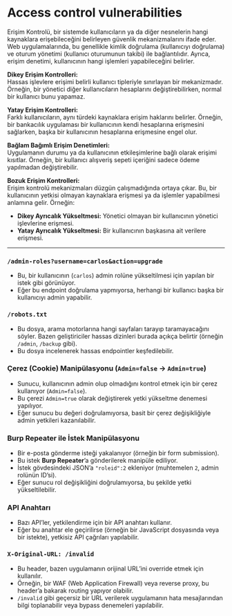 # Access control vulnerabilities
Erişim Kontrolü, bir sistemde kullanıcıların ya da diğer nesnelerin hangi kaynaklara erişebileceğini belirleyen güvenlik mekanizmalarını ifade eder. Web uygulamalarında, bu genellikle kimlik doğrulama (kullanıcıyı doğrulama) ve oturum yönetimi (kullanıcı oturumunun takibi) ile bağlantılıdır. Ayrıca, erişim denetimi, kullanıcının hangi işlemleri yapabileceğini belirler.

**Dikey Erişim Kontrolleri:**  
Hassas işlevlere erişimi belirli kullanıcı tipleriyle sınırlayan bir mekanizmadır. Örneğin, bir yönetici diğer kullanıcıların hesaplarını değiştirebilirken, normal bir kullanıcı bunu yapamaz.

**Yatay Erişim Kontrolleri:**  
Farklı kullanıcıların, aynı türdeki kaynaklara erişim haklarını belirler. Örneğin, bir bankacılık uygulaması bir kullanıcının kendi hesaplarına erişmesini sağlarken, başka bir kullanıcının hesaplarına erişmesine engel olur.

**Bağlam Bağımlı Erişim Denetimleri:**  
Uygulamanın durumu ya da kullanıcının etkileşimlerine bağlı olarak erişimi kısıtlar. Örneğin, bir kullanıcı alışveriş sepeti içeriğini sadece ödeme yapılmadan değiştirebilir.

**Bozuk Erişim Kontrolleri:**  
Erişim kontrolü mekanizmaları düzgün çalışmadığında ortaya çıkar. Bu, bir kullanıcının yetkisi olmayan kaynaklara erişmesi ya da işlemler yapabilmesi anlamına gelir. Örneğin:
- **Dikey Ayrıcalık Yükseltmesi:** Yönetici olmayan bir kullanıcının yönetici işlevlerine erişmesi.
- **Yatay Ayrıcalık Yükseltmesi:** Bir kullanıcının başkasına ait verilere erişmesi.

-------------------------------------

### **`/admin-roles?username=carlos&action=upgrade`**
   - Bu, bir kullanıcının (`carlos`) admin rolüne yükseltilmesi için yapılan bir istek gibi görünüyor.
   - Eğer bu endpoint doğrulama yapmıyorsa, herhangi bir kullanıcı başka bir kullanıcıyı admin yapabilir.

### **`/robots.txt`**
   - Bu dosya, arama motorlarına hangi sayfaları tarayıp taramayacağını söyler. Bazen geliştiriciler hassas dizinleri burada açıkça belirtir (örneğin `/admin`, `/backup` gibi).
   - Bu dosya incelenerek hassas endpointler keşfedilebilir.

### **Çerez (Cookie) Manipülasyonu (`Admin=false` → `Admin=true`)**
   - Sunucu, kullanıcının admin olup olmadığını kontrol etmek için bir çerez kullanıyor (`Admin=false`).
   - Bu çerezi `Admin=true` olarak değiştirerek yetki yükseltme denemesi yapılıyor.
   - Eğer sunucu bu değeri doğrulamıyorsa, basit bir çerez değişikliğiyle admin yetkileri kazanılabilir.

### **Burp Repeater ile İstek Manipülasyonu**
   - Bir e-posta gönderme isteği yakalanıyor (örneğin bir form submission).
   - Bu istek **Burp Repeater**’a gönderilerek manipüle ediliyor.
   - İstek gövdesindeki JSON’a `"roleid":2` ekleniyor (muhtemelen `2`, admin rolünün ID’si).
   - Eğer sunucu rol değişikliğini doğrulamıyorsa, bu şekilde yetki yükseltilebilir.

### **API Anahtarı**
   - Bazı API’ler, yetkilendirme için bir API anahtarı kullanır.
   - Eğer bu anahtar ele geçirilirse (örneğin bir JavaScript dosyasında veya bir istekte), yetkisiz API çağrıları yapılabilir.

### **`X-Original-URL: /invalid`**
   - Bu header, bazen uygulamanın orijinal URL’ini override etmek için kullanılır.
   - Örneğin, bir WAF (Web Application Firewall) veya reverse proxy, bu header’a bakarak routing yapıyor olabilir.
   - `/invalid` gibi geçersiz bir URL verilerek uygulamanın hata mesajlarından bilgi toplanabilir veya bypass denemeleri yapılabilir.